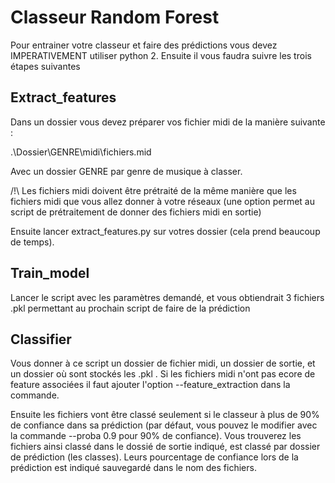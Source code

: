 # Classeur Random Forest

Pour entrainer votre classeur et faire des prédictions vous devez IMPERATIVEMENT utiliser python 2. 
Ensuite il vous faudra suivre les trois étapes suivantes

## Extract_features

Dans un dossier vous devez préparer vos fichier midi de la manière suivante :

.\Dossier\GENRE\midi\fichiers.mid

Avec un dossier GENRE par genre de musique à classer.

/!\ Les fichiers midi doivent être prétraité de la même manière que les fichiers midi que vous allez donner à votre réseaux (une option permet au script de prétraitement de donner des fichiers midi en sortie)

Ensuite lancer extract_features.py sur votres dossier (cela prend beaucoup de temps).

## Train_model

Lancer le script avec les paramètres demandé, et vous obtiendrait 3 fichiers .pkl permettant au prochain script de faire de la prédiction

## Classifier

Vous donner à ce script un dossier de fichier midi, un dossier de sortie, et un dossier où sont stockés les .pkl . Si les fichiers midi n'ont pas ecore de feature associées il faut ajouter l'option --feature_extraction dans la commande.

Ensuite les fichiers vont être classé seulement si le classeur à plus de 90% de confiance dans sa prédiction (par défaut, vous pouvez le modifier avec la commande --proba 0.9 pour 90% de confiance). Vous trouverez les fichiers ainsi classé dans le dossié de sortie indiqué, est classé par dossier de prédiction (les classes). Leurs pourcentage de confiance lors de la prédiction est indiqué sauvegardé dans le nom des fichiers.